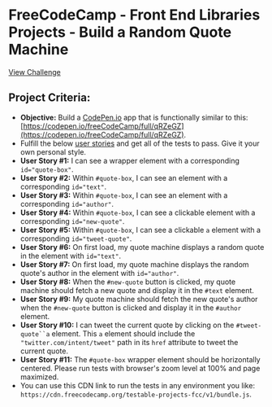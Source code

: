 # FreeCodeCamp - Front End Libraries Projects - Build a Random Quote Machine
[View Challenge](https://learn.freecodecamp.org/front-end-libraries/front-end-libraries-projects/build-a-random-quote-machine)

## Project Criteria:
- **Objective:** Build a [CodePen.io](https://codepen.io) app that is functionally similar to this: [https://codepen.io/freeCodeCamp/full/qRZeGZ](https://codepen.io/freeCodeCamp/full/qRZeGZ).
- Fulfill the below [user stories](https://en.wikipedia.org/wiki/User_story) and get all of the tests to pass. Give it your own personal style.
- **User Story #1:** I can see a wrapper element with a corresponding `id="quote-box"`.
- **User Story #2:** Within `#quote-box`, I can see an element with a corresponding `id="text"`.
- **User Story #3:** Within `#quote-box`, I can see an element with a corresponding `id="author"`.
- **User Story #4:** Within `#quote-box`, I can see a clickable element with a corresponding `id="new-quote"`.
- **User Story #5:** Within `#quote-box`, I can see a clickable `a` element with a corresponding `id="tweet-quote"`.
- **User Story #6:** On first load, my quote machine displays a random quote in the element with `id="text"`.
- **User Story #7:** On first load, my quote machine displays the random quote's author in the element with `id="author"`.
- **User Story #8:** When the `#new-quote` button is clicked, my quote machine should fetch a new quote and display it in the `#text` element.
- **User Story #9:** My quote machine should fetch the new quote's author when the `#new-quote` button is clicked and display it in the `#author` element.
- **User Story #10:** I can tweet the current quote by clicking on the `#tweet-quote``a` element. This `a` element should include the `"twitter.com/intent/tweet"` path in its `href` attribute to tweet the current quote.
- **User Story #11:** The `#quote-box` wrapper element should be horizontally centered. Please run tests with browser's zoom level at 100% and page maximized.
- You can use this CDN link to run the tests in any environment you like: `https://cdn.freecodecamp.org/testable-projects-fcc/v1/bundle.js`.